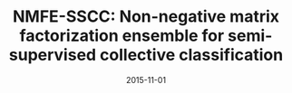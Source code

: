 ---
title: "NMFE-SSCC: Non-negative matrix factorization ensemble for semi-supervised collective classification"
collection: journals
permalink: /publication/NMFE
date: 2015-11-01
venue: "Knowl.-Based Syst. 89"
city: 
state: ""
thumbnail: "NMFE.png"
teaser : 
authors: "Qingyao Wu, Hanrui Wu, Xiaoming Zhou, Mingkui Tan, Yonghui Xu, Yuguang Yan, and Tianyong Hao"
bibtex: NMFE.txt
uri: NMFE.pdf
arxiv: 
project: 
source:
poster: 
data:
---